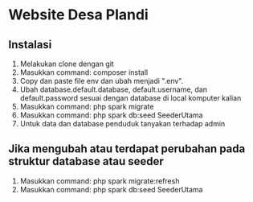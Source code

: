# Website Desa Plandi

## Instalasi

1. Melakukan clone dengan git
2. Masukkan command: composer install
3. Copy dan paste file env dan ubah menjadi ".env".
4. Ubah database.default.database, default.username, dan default.password sesuai dengan database di local komputer kalian
5. Masukkan command: php spark migrate
6. Masukkan command: php spark db:seed SeederUtama
7. Untuk data dan database penduduk tanyakan terhadap admin

## Jika mengubah atau terdapat perubahan pada struktur database atau seeder

1. Masukkan command: php spark migrate:refresh
2. Masukkan command: php spark db:seed SeederUtama